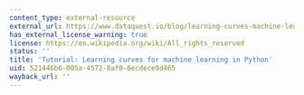 ```yaml
---
content_type: external-resource
external_url: https://www.dataquest.io/blog/learning-curves-machine-learning/
has_external_license_warning: true
license: https://en.wikipedia.org/wiki/All_rights_reserved
status: ''
title: 'Tutorial: Learning curves for machine learning in Python'
uid: 521446b6-005a-4572-8af0-6ecdece9d465
wayback_url: ''
---
```

